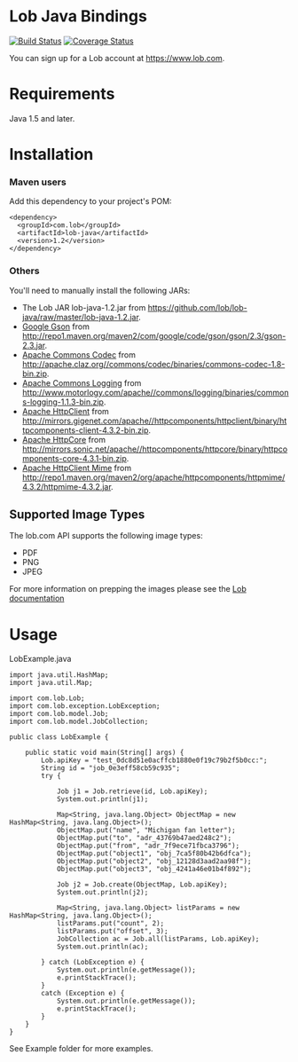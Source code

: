 # Lob Java Bindings

[![Build Status](https://secure.travis-ci.org/lob/lob-java.png)](https://travis-ci.org/lob/lob-java)
[![Coverage Status](https://coveralls.io/repos/javadev/lob-java/badge.png?branch=master)](https://coveralls.io/r/javadev/lob-java)

You can sign up for a Lob account at https://www.lob.com.

Requirements
============

Java 1.5 and later.

Installation
============

### Maven users

Add this dependency to your project's POM:

    <dependency>
      <groupId>com.lob</groupId>
      <artifactId>lob-java</artifactId>
      <version>1.2</version>
    </dependency>

### Others

You'll need to manually install the following JARs:

* The Lob JAR lob-java-1.2.jar from <https://github.com/lob/lob-java/raw/master/lob-java-1.2.jar>.
* [Google Gson](http://code.google.com/p/google-gson/) from <http://repo1.maven.org/maven2/com/google/code/gson/gson/2.3/gson-2.3.jar>.
* [Apache Commons Codec](http://commons.apache.org/proper/commons-codec/index.html) from <http://apache.claz.org//commons/codec/binaries/commons-codec-1.8-bin.zip>.
* [Apache Commons Logging](http://commons.apache.org/proper/commons-logging/) from <http://www.motorlogy.com/apache//commons/logging/binaries/commons-logging-1.1.3-bin.zip>.
* [Apache HttpClient](http://hc.apache.org/httpcomponents-client-4.3.x/index.html) from <http://mirrors.gigenet.com/apache//httpcomponents/httpclient/binary/httpcomponents-client-4.3.2-bin.zip>.
* [Apache HttpCore](http://hc.apache.org/httpcomponents-core-ga/) from <http://mirrors.sonic.net/apache//httpcomponents/httpcore/binary/httpcomponents-core-4.3.1-bin.zip>.
* [Apache HttpClient Mime](http://hc.apache.org/httpcomponents-client-ga/) from <http://repo1.maven.org/maven2/org/apache/httpcomponents/httpmime/4.3.2/httpmime-4.3.2.jar>.

Supported Image Types
--------
The lob.com API supports the following image types:

- PDF
- PNG
- JPEG

For more information on prepping the images please see the [Lob documentation](https://lob.com/docs#prepping)

Usage
=====

LobExample.java

    import java.util.HashMap;
    import java.util.Map;

    import com.lob.Lob;
    import com.lob.exception.LobException;
    import com.lob.model.Job;
    import com.lob.model.JobCollection;

    public class LobExample {

        public static void main(String[] args) {
            Lob.apiKey = "test_0dc8d51e0acffcb1880e0f19c79b2f5b0cc:";
            String id = "job_0e3eff58cb59c935";
            try {

                Job j1 = Job.retrieve(id, Lob.apiKey);
                System.out.println(j1);

                Map<String, java.lang.Object> ObjectMap = new HashMap<String, java.lang.Object>();
                ObjectMap.put("name", "Michigan fan letter");
                ObjectMap.put("to", "adr_43769b47aed248c2");
                ObjectMap.put("from", "adr_7f9ece71fbca3796");
                ObjectMap.put("object1", "obj_7ca5f80b42b6dfca");
                ObjectMap.put("object2", "obj_12128d3aad2aa98f");
                ObjectMap.put("object3", "obj_4241a46e01b4f892");

                Job j2 = Job.create(ObjectMap, Lob.apiKey);
                System.out.println(j2);

                Map<String, java.lang.Object> listParams = new HashMap<String, java.lang.Object>();
                listParams.put("count", 2);
                listParams.put("offset", 3);
                JobCollection ac = Job.all(listParams, Lob.apiKey);
                System.out.println(ac);

            } catch (LobException e) {
                System.out.println(e.getMessage());
                e.printStackTrace();
            }
            catch (Exception e) {
                System.out.println(e.getMessage());
                e.printStackTrace();
            }
        }
    }


See Example folder for more examples.

